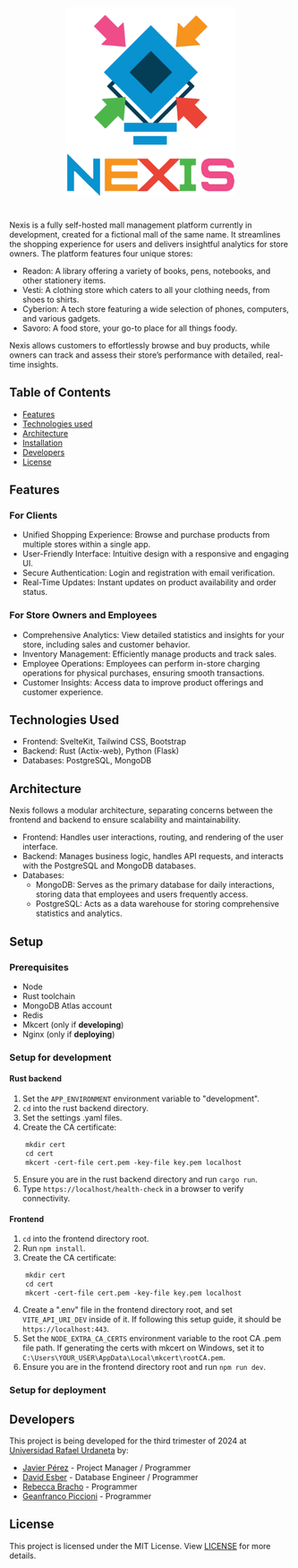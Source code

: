 <div align='center'>
    <img src='./static/nexis.png' width='300em' height='auto'>
</div>

#
Nexis is a fully self-hosted mall management platform currently in development, created for a fictional mall of the same name. It streamlines the shopping experience for users and delivers insightful analytics for store owners. The platform features four unique stores:

* Readon: A library offering a variety of books, pens, notebooks, and other stationery items.
* Vesti: A clothing store which caters to all your clothing needs, from shoes to shirts.
* Cyberion: A tech store featuring a wide selection of phones, computers, and various gadgets.
* Savoro: A food store, your go-to place for all things foody.

Nexis allows customers to effortlessly browse and buy products, while owners can track and assess their store’s performance with detailed, real-time insights.

## Table of Contents

* [Features](#features)
* [Technologies used](#technologies-used)
* [Architecture](#architecture)
* [Installation](#installation)
* [Developers](#developers)
* [License](#license)

## Features

### For Clients

* Unified Shopping Experience: Browse and purchase products from multiple stores within a single app.
* User-Friendly Interface: Intuitive design with a responsive and engaging UI.
* Secure Authentication: Login and registration with email verification.
* Real-Time Updates: Instant updates on product availability and order status.

### For Store Owners and Employees

* Comprehensive Analytics: View detailed statistics and insights for your store, including sales and customer behavior.
* Inventory Management: Efficiently manage products and track sales.
* Employee Operations: Employees can perform in-store charging operations for physical purchases, ensuring smooth transactions.
* Customer Insights: Access data to improve product offerings and customer experience.

## Technologies Used

* Frontend: SvelteKit, Tailwind CSS, Bootstrap
* Backend: Rust (Actix-web), Python (Flask)
* Databases: PostgreSQL, MongoDB

## Architecture

Nexis follows a modular architecture, separating concerns between the frontend and backend to ensure scalability and maintainability.

* Frontend: Handles user interactions, routing, and rendering of the user interface.
* Backend: Manages business logic, handles API requests, and interacts with the PostgreSQL and MongoDB databases.
* Databases:
  * MongoDB: Serves as the primary database for daily interactions, storing data that employees and users frequently access.
  * PostgreSQL: Acts as a data warehouse for storing comprehensive statistics and analytics.

## Setup
### Prerequisites
* Node
* Rust toolchain
* MongoDB Atlas account
* Redis
* Mkcert (only if **developing**)
* Nginx (only if **deploying**)

### Setup for development
#### Rust backend
1. Set the `APP_ENVIRONMENT` environment variable to "development".
2. `cd` into the rust backend directory.
3. Set the settings .yaml files.
4. Create the CA certificate:
```
    mkdir cert
    cd cert
    mkcert -cert-file cert.pem -key-file key.pem localhost
```
5. Ensure you are in the rust backend directory and run `cargo run`.
5. Type `https://localhost/health-check` in a browser to verify connectivity.

#### Frontend
1. `cd` into the frontend directory root.
2. Run `npm install`.
3. Create the CA certificate:
```
    mkdir cert
    cd cert
    mkcert -cert-file cert.pem -key-file key.pem localhost
```
4. Create a ".env" file in the frontend directory root, and set `VITE_API_URI_DEV` inside of it. If following this setup guide, it should be `https://localhost:443`.
5. Set the `NODE_EXTRA_CA_CERTS` environment variable to the root CA .pem file path. If generating the certs with mkcert on Windows, set it to `C:\Users\YOUR_USER\AppData\Local\mkcert\rootCA.pem`.
6. Ensure you are in the frontend directory root and run `npm run dev`.

### Setup for deployment

## Developers
This project is being developed for the third trimester of 2024 at [Universidad Rafael Urdaneta](https://en.wikipedia.org/wiki/Rafael_Urdaneta_University) by:
* [Javier Pérez](https://github.com/Kaucrow) - Project Manager / Programmer
* [David Esber](https://github.com/CornyBread) - Database Engineer / Programmer
* [Rebecca Bracho](https://github.com/Beckarby) - Programmer
* [Geanfranco Piccioni](https://github.com/GeanfrancoGPD) - Programmer

## License

This project is licensed under the MIT License. View [LICENSE](LICENSE) for more details.
